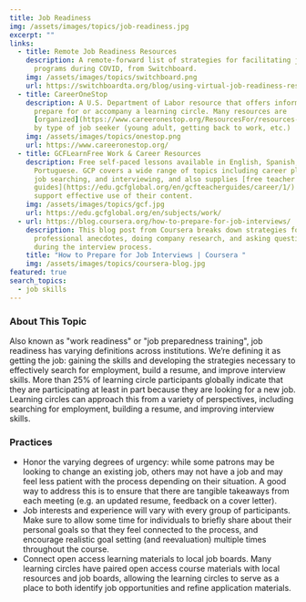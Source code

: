 ```yaml
---
title: Job Readiness
img: /assets/images/topics/job-readiness.jpg
excerpt: ""
links:
  - title: Remote Job Readiness Resources
    description: A remote-forward list of strategies for facilitating job search
      programs during COVID, from Switchboard.
    img: /assets/images/topics/switchboard.png
    url: https://switchboardta.org/blog/using-virtual-job-readiness-resources-tips-and-materials-for-clients-with-online-access/
  - title: CareerOneStop
    description: A U.S. Department of Labor resource that offers information to help
      prepare for or accompany a learning circle. Many resources are
      [organized](https://www.careeronestop.org/ResourcesFor/resources-for.aspx)
      by type of job seeker (young adult, getting back to work, etc.)
    img: /assets/images/topics/onestop.png
    url: https://www.careeronestop.org/
  - title: GCFLearnFree Work & Career Resources
    description: Free self-paced lessons available in English, Spanish, and
      Portuguese. GCP covers a wide range of topics including career planning,
      job searching, and interviewing, and also supplies [free teacher
      guides](https://edu.gcfglobal.org/en/gcfteacherguides/career/1/) to
      support effective use of their content.
    img: /assets/images/topics/gcf.jpg
    url: https://edu.gcfglobal.org/en/subjects/work/
  - url: https://blog.coursera.org/how-to-prepare-for-job-interviews/
    description: This blog post from Coursera breaks down strategies for preparing
      professional anecdotes, doing company research, and asking questions
      during the interview process.
    title: "How to Prepare for Job Interviews | Coursera "
    img: /assets/images/topics/coursera-blog.jpg
featured: true
search_topics:
  - job skills
---
```


### About This Topic
Also known as "work readiness" or "job preparedness training", job readiness has varying definitions across institutions. We’re defining it as getting the job: gaining the skills and developing the strategies necessary to effectively search for employment, build a resume, and improve interview skills. More than 25% of learning circle participants globally indicate that they are participating at least in part because they are looking for a new job. Learning circles can approach this from a variety of perspectives, including searching for employment, building a resume, and improving interview skills.  

### Practices
- Honor the varying degrees of urgency: while some patrons may be looking to change an existing job, others may not have a job and may feel less patient with the process depending on their situation. A good way to address this is to ensure that there are tangible takeaways from each meeting (e.g. an updated resume, feedback on a cover letter).
- Job interests and experience will vary with every group of participants. Make sure to allow some time for individuals to briefly share about their personal goals so that they feel connected to the process, and encourage realistic goal setting (and reevaluation) multiple times throughout the course.
- Connect open access learning materials to local job boards. Many learning circles have paired open access course materials with local resources and job boards, allowing the learning circles to serve as a place to both identify job opportunities and refine application materials.
